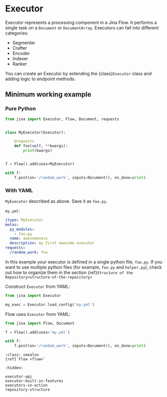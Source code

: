 # Executor

Executor represents a processing component in a Jina Flow. It performs a single task on a `Document` or 
`DocumentArray`. Executors can fall into different categories:

- Segmenter
- Crafter
- Encoder
- Indexer
- Ranker

You can create an Executor by extending the {class}`Executor` class and adding logic to endpoint methods.

## Minimum working example

### Pure Python

```python
from jina import Executor, Flow, Document, requests


class MyExecutor(Executor):

    @requests
    def foo(self, **kwargs):
        print(kwargs)


f = Flow().add(uses=MyExecutor)

with f:
    f.post(on='/random_work', inputs=Document(), on_done=print)
```

### With YAML

`MyExecutor` described as above. Save it as `foo.py`.

`my.yml`:

```yaml
jtype: MyExecutor
metas:
  py_modules:
    - foo.py
  name: awesomeness
  description: my first awesome executor
requests:
  /random_work: foo
```

In this example your executor is defined in a single python file, `foo.py`. If you want to use multiple python files
(for example, `foo.py` and `helper.py`), check out how to organize them in the section 
{ref}`Structure of the Repository<structure-of-the-repository>`

Construct `Executor` from YAML:

```python
from jina import Executor

my_exec = Executor.load_config('my.yml')
```

Flow uses `Executor` from YAML:

```python
from jina import Flow, Document

f = Flow().add(uses='my.yml')

with f:
    f.post(on='/random_work', inputs=Document(), on_done=print)
```

````{admonition} See Also
:class: seealso
{ref}`Flow <flow>`
````

```{toctree}
:hidden:

executor-api
executor-built-in-features
executors-in-action
repository-structure
```
